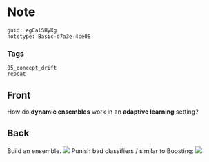 # Note
```
guid: egCalSHyKg
notetype: Basic-d7a3e-4ce08
```

### Tags
```
05_concept_drift
repeat
```

## Front
How do <b>dynamic ensembles</b> work in an <b>adaptive learning</b>
setting?

## Back
Build an ensemble. <img src="paste-ac69b0e0869b0ed1d7724f379e9483e6d99256aa.jpg"> Punish bad
classifiers / similar to Boosting: <img src="paste-fbba7a954f420c697d5b16409f2514722198914f.jpg">
